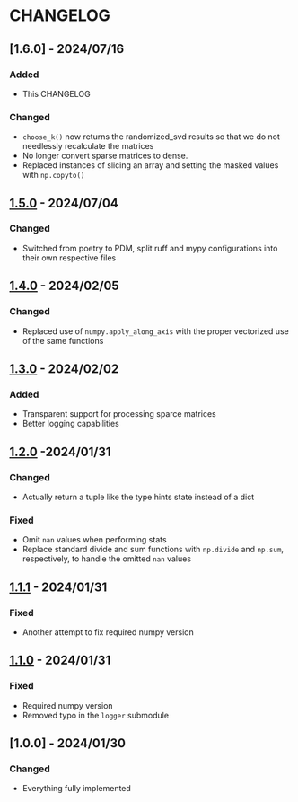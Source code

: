 # CHANGELOG

## [1.6.0] - 2024/07/16

### Added

- This CHANGELOG

### Changed

- `choose_k()` now returns the randomized_svd results so that we do not needlessly recalculate the matrices
- No longer convert sparse matrices to dense.
- Replaced instances of slicing an array and setting the masked values with `np.copyto()`

## [1.5.0] - 2024/07/04

### Changed

- Switched from poetry to PDM, split ruff and mypy configurations into their own respective files

## [1.4.0] - 2024/02/05

### Changed

- Replaced use of `numpy.apply_along_axis` with the proper vectorized use of the same functions

## [1.3.0] - 2024/02/02

### Added

- Transparent support for processing sparce matrices
- Better logging capabilities

## [1.2.0] -2024/01/31

### Changed

- Actually return a tuple like the type hints state instead of a dict

### Fixed

- Omit `nan` values when performing stats
- Replace standard divide and sum functions with `np.divide` and `np.sum`, respectively, to handle the omitted `nan` 
    values

## [1.1.1] - 2024/01/31

### Fixed

- Another attempt to fix required numpy version

## [1.1.0] - 2024/01/31

### Fixed

- Required numpy version
- Removed typo in the `logger` submodule

## [1.0.0] - 2024/01/30

### Changed

- Everything fully implemented


[1.5.0]: https://github.com/milescsmith/pyalra/releases/compare/1.4.0..1.5.0
[1.4.0]: https://github.com/milescsmith/pyalra/releases/compare/1.3.0..1.4.0
[1.3.0]: https://github.com/milescsmith/pyalra/releases/compare/1.2.0..1.3.0
[1.2.0]: https://github.com/milescsmith/pyalra/releases/compare/1.1.1..1.2.0
[1.1.1]: https://github.com/milescsmith/pyalra/releases/compare/1.1.0..1.1.1
[1.1.0]: https://github.com/milescsmith/pyalra/releases/compare/1.0.1..1.1.0
[0.0.1]: https://github.com/milescsmith/pyalra/releases/tag/v1.0.0